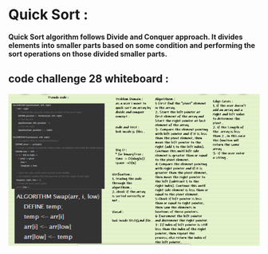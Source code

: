 # Quick Sort : 

**Quick Sort algorithm follows Divide and Conquer approach. It divides elements into smaller parts based on some condition and performing the sort operations on those divided smaller parts.** 


## code challenge 28 whiteboard : 

![image](./assets/whiteboard28.PNG)